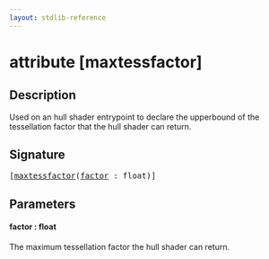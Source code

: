 ```yaml
---
layout: stdlib-reference
---
```


# attribute [maxtessfactor]

## Description

Used on an hull shader entrypoint to declare the upperbound of the tessellation factor that the hull shader can return.

## Signature

<pre>
[<a href="maxtessfactor.html">maxtessfactor</a>(<a href="maxtessfactor.html#decl-factor" class="code_param">factor</a> : <span class="code_keyword">float</span>)]
</pre>

## Parameters

####  <a id="decl-factor"></a>factor  : float
The maximum tessellation factor the hull shader can return.


